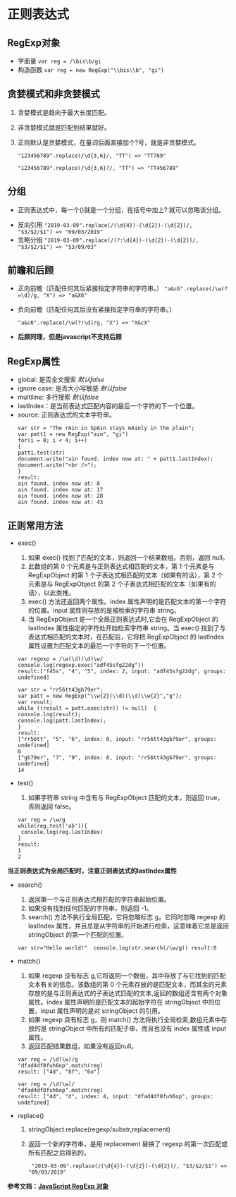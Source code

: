 # 正则表达式 #

## RegExp对象 ##
- 字面量
`var reg = /\bis\b/gi`
- 构造函数
`var reg = new RegExp("\\bis\\b", "gi")`

##  贪婪模式和非贪婪模式 ##

1. 贪婪模式是趋向于最大长度匹配。
2. 非贪婪模式就是匹配到结果就好。
3. 正则默认是贪婪模式，在量词后面直接加个?号，就是非贪婪模式。

    `"123456789".replace(/\d{3,6}/, "TT") => "TT789"`

	  `"123456789".replace(/\d{3,6}?/, "TT") => "TT456789" `

## 分组 ##
* 正则表达式中，每一个()就是一个分组，在括号中加上?:就可以忽略该分组。
- 反向引用
    ` "2019-03-09".replace(/(\d{4})-(\d{2})-(\d{2})/, "$3/$2/$1") => "09/03/2019"
 `
- 忽略分组
    ` "2019-03-09".replace(/(?:\d{4})-(\d{2})-(\d{2})/, "$3/$2/$1") => "$3/09/03" `

## 前瞻和后顾 ##

- 正向前瞻（匹配任何其后紧接指定字符串的字符串。）
    ` "a&c6".replace(/\w(?=\d)/g, "X") => "a&X6" `

- 负向前瞻（匹配任何其后没有紧接指定字符串的字符串。）

    ` "a&c6".replace(/\w(?!\d)/g, "X") => "X&cX" `

- **后顾同理，但是javascript不支持后顾**

## RegExp属性 ##

- global: 是否全文搜索 *默认false*
- ignore case: 是否大小写敏感 *默认false*
- multiline: 多行搜索 *默认false*
- lastIndex：是当前表达式匹配内容的最后一个字符的下一个位置。
- source: 正则表达式的文本字符串。
     ``` 
    var str = "The rAin in SpAin stays mAinly in the plain";  
    var patt1 = new RegExp("ain", "gi")
    for(i = 0; i < 4; i++) 
  {
  patt1.test(str)
  document.write("ain found. index now at: " + patt1.lastIndex);
  document.write("<br />");
  }
   result:
   ain found. index now at: 8
   ain found. index now at: 17
   ain found. index now at: 28
   ain found. index now at: 43
  ```

## 正则常用方法

* exec()

    1. 如果 exec() 找到了匹配的文本，则返回一个结果数组。否则，返回 null。
    2. 此数组的第 0 个元素是与正则表达式相匹配的文本，第 1 个元素是与 RegExpObject 的第 1 个子表达式相匹配的文本（如果有的话），第 2 个元素是与 RegExpObject 的第 2 个子表达式相匹配的文本（如果有的话），以此类推。
    3. exec() 方法还返回两个属性。index 属性声明的是匹配文本的第一个字符的位置。input 属性则存放的是被检索的字符串 string。
    4. 当 RegExpObject 是一个全局正则表达式时,它会在 RegExpObject 的 lastIndex 属性指定的字符处开始检索字符串 string。当 exec() 找到了与表达式相匹配的文本时，在匹配后，它将把 RegExpObject 的 lastIndex 属性设置为匹配文本的最后一个字符的下一个位置。

   ```
   var regexp = /\w(\d)(\d)\w/
   console.log(regexp.exec("adf45sfg22dg"))
   result:["f45s", "4", "5", index: 2, input: "adf45sfg22dg", groups: undefined]

   var str = "rr56tt43gb79er"; 
   var patt = new RegExp("\\w{2}(\\d)(\\d)\\w{2}","g");
   var result;
   while ((result = patt.exec(str)) != null)  {
  console.log(result);
  console.log(patt.lastIndex);
  }
   result:
   ["rr56tt", "5", "6", index: 0, input: "rr56tt43gb79er", groups: undefined]
  6
   ["gb79er", "7", "9", index: 8, input: "rr56tt43gb79er", groups: undefined]
  14
  ```

* test()

    1. 如果字符串 string 中含有与 RegExpObject 匹配的文本，则返回 true，否则返回 false。

   ``` 
   var reg = /\w/g
   while(reg.test('ab')){
    console.log(reg.lastIndex)
   }
   result:
   1
   2
   ```

**当正则表达式为全局匹配时，注意正则表达式的lastIndex属性**

* search()

    1. 返回第一个与正则表达式相匹配的字符串起始位置。
    2. 如果没有找到任何匹配的字符串，则返回 -1。
    3. search() 方法不执行全局匹配，它将忽略标志 g。它同时忽略 regexp 的 lastIndex 属性，并且总是从字符串的开始进行检索，这意味着它总是返回 stringObject 的第一个匹配的位置。

     ` var str="Hello world!"  console.log(str.search(/\w/g)) result:0 `

* match()

    1. 如果 regexp 没有标志 g,它将返回一个数组，其中存放了与它找到的匹配文本有关的信息。该数组的第 0 个元素存放的是匹配文本，而其余的元素存放的是与正则表达式的子表达式匹配的文本,返回的数组还含有两个对象属性。index 属性声明的是匹配文本的起始字符在 stringObject 中的位置，input 属性声明的是对 stringObject 的引用。
    2. 如果 regexp 具有标志 g，则 match() 方法将执行全局检索,数组元素中存放的是 stringObject 中所有的匹配子串，而且也没有 index 属性或 input 属性。
    3. 返回匹配结果数组，如果没有返回null。

   ```
   var reg = /\d(\w)/g
   "dfad4df8fuh6op".match(reg)
   result: ["4d", "8f", "6o"]

   var reg = /\d(\w)/
   "dfad4df8fuh6op".match(reg)
   result: ["4d", "d", index: 4, input: "dfad4df8fuh6op", groups: undefined]
   ```

* replace()

    1. stringObject.replace(regexp/substr,replacement)
    2. 返回一个新的字符串，是用 replacement 替换了 regexp 的第一次匹配或所有匹配之后得到的。

        ` "2019-03-09".replace(/(\d{4})-(\d{2})-(\d{2})/, "$3/$2/$1") => "09/03/2019"`

**参考文档：[JavaScript RegExp 对象](http://www.w3school.com.cn/js/jsref_obj_regexp.asp)**